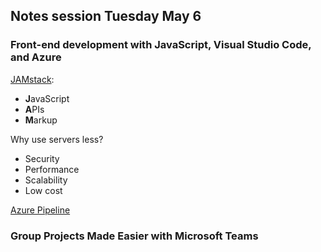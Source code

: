 ## Notes session Tuesday May 6

### Front-end development with JavaScript, Visual Studio Code, and Azure

[JAMstack](https://jamstack.org/):
- **J**avaScript
- **A**PIs
- **M**arkup

Why use servers less?
- Security
- Performance
- Scalability
- Low cost

[Azure Pipeline](https://github.com/marketplace/azure-pipelines)

### Group Projects Made Easier with Microsoft Teams


